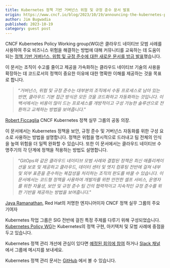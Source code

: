```yaml
---
title: Kubernetes 정책 기반 거버넌스 위험 및 규정 준수 문서 발표
origin: https://www.cncf.io/blog/2023/10/19/announcing-the-kubernetes-policy-based-governance-risk-and-compliance-paper/
author: Jim Bugwadia
published: 2023-10-19
category: guest post
---
```


CNCF Kubernetes Policy Working group(WG)은 클라우드 네이티브 모범 사례를 사용하여 주요 비즈니스 위험을 해결하는 방법에 대해 커뮤니티를 교육하는 데 도움이 되는 [정책 기반 거버넌스, 위험 및 규정 준수에 대한 새로운 문서를 방금 발표](https://github.com/kubernetes/sig-security/blob/main/sig-security-docs/papers/policy_grc/Kubernetes_Policy_WG_Paper_v1_101123.pdf)했습니다.

이 문서는 조직이 수고를 줄이고 제공을 가속화하는 클라우드 네이티브 기술의 사용을 확장하는 데 코드로서의 정책이 중요한 이유에 대한 명확한 이해를 제공하는 것을 목표로 합니다.

> _“거버넌스, 위험 및 규정 준수는 대부분의 조직에서 수동 프로세스로 남아 있는 반면, 클라우드 기본 접근 방식은 모든 것을 코드화하고 자동화하는 것입니다. 이 백서에서는 비용이 많이 드는 프로세스를 개방적이고 구성 가능한 솔루션으로 전환하고 교체하는 방법을 보여줍니다."_

[Robert Ficcaglia](https://www.linkedin.com/in/robertficcaglia/) CNCF Kubernetes 정책 실무 그룹의 공동 의장.

이 문서에서는 Kubernetes 정책을 보안, 규정 준수 및 거버넌스 자동화를 위한 구성 요소로 사용하는 방법을 설명합니다. 정책은 위험을 명시적으로 드러내고 팀 전체의 인식을 높여 위험을 더 일찍 완화할 수 있습니다. 또한 이 문서에서는 클라우드 네이티브 수명주기의 각 단계에 정책을 적용하는 방법도 설명합니다. 

> _“GitOps와 같은 클라우드 네이티브 모범 사례와 결합된 정책은 최신 애플리케이션을 보호 및 제공하고 클라우드, 데이터 센터 및 엣지 컴퓨팅 전반에 걸쳐 내부 및 외부 표준을 준수하는 복잡성을 처리하는 조직의 판도를 바꿀 수 있습니다. 이 문서에서는 코드형 정책을 사용하여 개발자를 위한 안전한 셀프 서비스, 운영자를 위한 자율성, 보안 및 규정 준수 팀 간의 협력적이고 지속적인 규정 준수를 위한 기반을 제공하는 방법을 보여줍니다."_

[Jaya Ramanathan](https://www.linkedin.com/in/jayaramanathan/), Red Hat의 저명한 엔지니어이자 CNCF 정책 실무 그룹의 주요 기여자

Kubernetes 작업 그룹은 SIG 전반에 걸친 특정 주제를 다루기 위해 구성되었습니다. [Kubernetes Policy WG](https://github.com/kubernetes/community/tree/master/wg-policy)는 Kubernetes의 정책 구현, 아키텍처 및 모범 사례에 중점을 두고 있습니다. 

Kubernetes 정책 관리 개선에 관심이 있다면 [예정된 회의에 참여](https://github.com/kubernetes/community/tree/master/wg-policy#meetings) 하거나 [Slack 채널](https://kubernetes.slack.com/messages/wg-policy) 에서 그룹에 메시지를 보내세요.

Kubernetes 정책 관리 문서는 [GitHub](https://github.com/kubernetes/sig-security/tree/769edfa3fbcbefcf8a4a1c623ee3fe486724a17f/sig-security-docs/papers/policy_grc) 에서 볼 수 있습니다.
